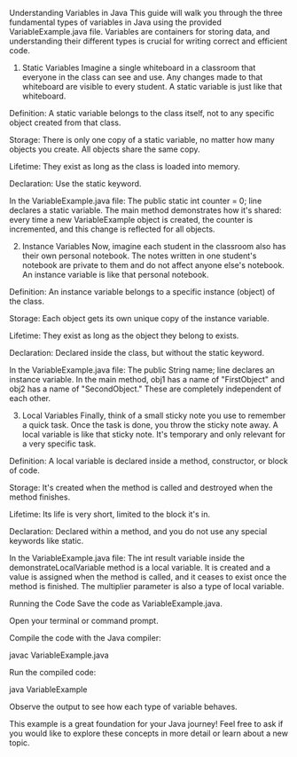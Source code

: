 Understanding Variables in Java
This guide will walk you through the three fundamental types of variables in Java using the provided VariableExample.java file. Variables are containers for storing data, and understanding their different types is crucial for writing correct and efficient code.

1. Static Variables
Imagine a single whiteboard in a classroom that everyone in the class can see and use. Any changes made to that whiteboard are visible to every student. A static variable is just like that whiteboard.

Definition: A static variable belongs to the class itself, not to any specific object created from that class.

Storage: There is only one copy of a static variable, no matter how many objects you create. All objects share the same copy.

Lifetime: They exist as long as the class is loaded into memory.

Declaration: Use the static keyword.

In the VariableExample.java file:
The public static int counter = 0; line declares a static variable. The main method demonstrates how it's shared: every time a new VariableExample object is created, the counter is incremented, and this change is reflected for all objects.

2. Instance Variables
Now, imagine each student in the classroom also has their own personal notebook. The notes written in one student's notebook are private to them and do not affect anyone else's notebook. An instance variable is like that personal notebook.

Definition: An instance variable belongs to a specific instance (object) of the class.

Storage: Each object gets its own unique copy of the instance variable.

Lifetime: They exist as long as the object they belong to exists.

Declaration: Declared inside the class, but without the static keyword.

In the VariableExample.java file:
The public String name; line declares an instance variable. In the main method, obj1 has a name of "FirstObject" and obj2 has a name of "SecondObject." These are completely independent of each other.

3. Local Variables
Finally, think of a small sticky note you use to remember a quick task. Once the task is done, you throw the sticky note away. A local variable is like that sticky note. It's temporary and only relevant for a very specific task.

Definition: A local variable is declared inside a method, constructor, or block of code.

Storage: It's created when the method is called and destroyed when the method finishes.

Lifetime: Its life is very short, limited to the block it's in.

Declaration: Declared within a method, and you do not use any special keywords like static.

In the VariableExample.java file:
The int result variable inside the demonstrateLocalVariable method is a local variable. It is created and a value is assigned when the method is called, and it ceases to exist once the method is finished. The multiplier parameter is also a type of local variable.

Running the Code
Save the code as VariableExample.java.

Open your terminal or command prompt.

Compile the code with the Java compiler:

javac VariableExample.java

Run the compiled code:

java VariableExample

Observe the output to see how each type of variable behaves.

This example is a great foundation for your Java journey! Feel free to ask if you would like to explore these concepts in more detail or learn about a new topic.
